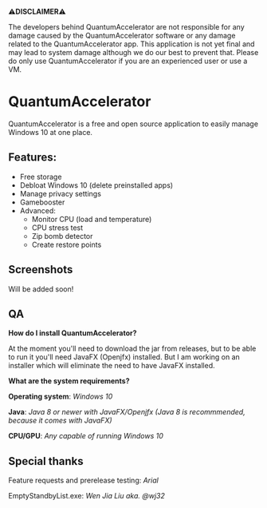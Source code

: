 ⚠**DISCLAIMER**⚠

The developers behind QuantumAccelerator are not responsible for any damage caused by the QuantumAccelerator software or any damage related to the QuantumAccelerator app. 
This application is not yet final and may lead to system damage although we do our best to prevent that. Please do only use QuantumAccelerator if you are an experienced user or use a VM.

# QuantumAccelerator

QuantumAccelerator is a free and open source application to easily manage Windows 10 at one place.

## Features:
   * Free storage
   * Debloat Windows 10 (delete preinstalled apps)
   * Manage privacy settings
   * Gamebooster
   * Advanced:
     * Monitor CPU (load and temperature)
     * CPU stress test
     * Zip bomb detector
     * Create restore points

## Screenshots

Will be added soon!

## QA

**How do I install QuantumAccelerator?**

At the moment you'll need to download the jar from releases, but to be able to run it you'll need JavaFX (Openjfx) installed. But I am working on an installer which will eliminate the need to have JavaFX installed.

**What are the system requirements?**

**Operating system**: *Windows 10*

**Java**: *Java 8 or newer with JavaFX/Openjfx (Java 8 is recommmended, because it comes with JavaFX)*

**CPU/GPU**: *Any capable of running Windows 10*


## Special thanks

Feature requests and prerelease testing:   *Arial*

EmptyStandbyList.exe:                      *Wen Jia Liu aka. @wj32*


